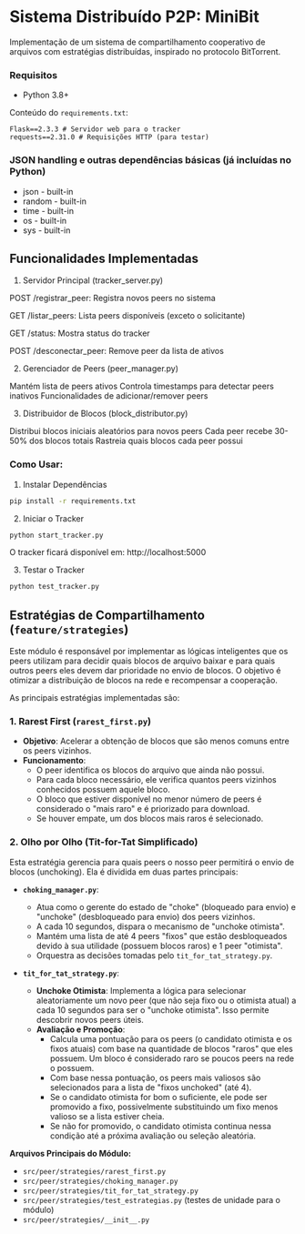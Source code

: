 # Sistema Distribuído P2P: MiniBit

Implementação de um sistema de compartilhamento cooperativo de arquivos com estratégias distribuídas, inspirado no protocolo BitTorrent.

### Requisitos

- Python 3.8+

Conteúdo do `requirements.txt`:
```
Flask==2.3.3 # Servidor web para o tracker
requests==2.31.0 # Requisições HTTP (para testar)
```

### JSON handling e outras dependências básicas (já incluídas no Python)
- json - built-in
- random - built-in
- time - built-in
- os - built-in
- sys - built-in

## Funcionalidades Implementadas
1. Servidor Principal (tracker_server.py)

POST /registrar_peer: Registra novos peers no sistema

GET /listar_peers: Lista peers disponíveis (exceto o solicitante)

GET /status: Mostra status do tracker

POST /desconectar_peer: Remove peer da lista de ativos


2. Gerenciador de Peers (peer_manager.py)

Mantém lista de peers ativos
Controla timestamps para detectar peers inativos
Funcionalidades de adicionar/remover peers


3. Distribuidor de Blocos (block_distributor.py)

Distribui blocos iniciais aleatórios para novos peers
Cada peer recebe 30-50% dos blocos totais
Rastreia quais blocos cada peer possui

### Como Usar:

1. Instalar Dependências

```bash
pip install -r requirements.txt
```

2. Iniciar o Tracker

```bash
python start_tracker.py
```
O tracker ficará disponível em: http://localhost:5000

3. Testar o Tracker

```bash
python test_tracker.py
```

## Estratégias de Compartilhamento (`feature/strategies`)

Este módulo é responsável por implementar as lógicas inteligentes que os peers utilizam para decidir quais blocos de arquivo baixar e para quais outros peers eles devem dar prioridade no envio de blocos. O objetivo é otimizar a distribuição de blocos na rede e recompensar a cooperação.

As principais estratégias implementadas são:

### 1. Rarest First (`rarest_first.py`)

* **Objetivo**: Acelerar a obtenção de blocos que são menos comuns entre os peers vizinhos.
* **Funcionamento**:
    * O peer identifica os blocos do arquivo que ainda não possui.
    * Para cada bloco necessário, ele verifica quantos peers vizinhos conhecidos possuem aquele bloco.
    * O bloco que estiver disponível no menor número de peers é considerado o "mais raro" e é priorizado para download.
    * Se houver empate, um dos blocos mais raros é selecionado.

### 2. Olho por Olho (Tit-for-Tat Simplificado)

Esta estratégia gerencia para quais peers o nosso peer permitirá o envio de blocos (unchoking). Ela é dividida em duas partes principais:

* **`choking_manager.py`**:
    * Atua como o gerente do estado de "choke" (bloqueado para envio) e "unchoke" (desbloqueado para envio) dos peers vizinhos.
    * A cada 10 segundos, dispara o mecanismo de "unchoke otimista".
    * Mantém uma lista de até 4 peers "fixos" que estão desbloqueados devido à sua utilidade (possuem blocos raros) e 1 peer "otimista".
    * Orquestra as decisões tomadas pelo `tit_for_tat_strategy.py`.

* **`tit_for_tat_strategy.py`**:
    * **Unchoke Otimista**: Implementa a lógica para selecionar aleatoriamente um novo peer (que não seja fixo ou o otimista atual) a cada 10 segundos para ser o "unchoke otimista". Isso permite descobrir novos peers úteis.
    * **Avaliação e Promoção**:
        * Calcula uma pontuação para os peers (o candidato otimista e os fixos atuais) com base na quantidade de blocos "raros" que eles possuem. Um bloco é considerado raro se poucos peers na rede o possuem.
        * Com base nessa pontuação, os peers mais valiosos são selecionados para a lista de "fixos unchoked" (até 4).
        * Se o candidato otimista for bom o suficiente, ele pode ser promovido a fixo, possivelmente substituindo um fixo menos valioso se a lista estiver cheia.
        * Se não for promovido, o candidato otimista continua nessa condição até a próxima avaliação ou seleção aleatória.

**Arquivos Principais do Módulo:**
* `src/peer/strategies/rarest_first.py`
* `src/peer/strategies/choking_manager.py`
* `src/peer/strategies/tit_for_tat_strategy.py`
* `src/peer/strategies/test_estrategias.py` (testes de unidade para o módulo)
* `src/peer/strategies/__init__.py`
